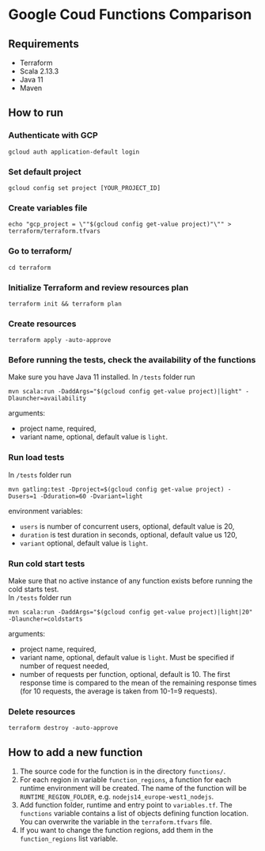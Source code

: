 # Google Coud Functions Comparison

## Requirements
- Terraform
- Scala 2.13.3
- Java 11
- Maven

## How to run

### Authenticate with GCP
```
gcloud auth application-default login
```

### Set default project
```
gcloud config set project [YOUR_PROJECT_ID]
```

### Create variables file
```
echo "gcp_project = \""$(gcloud config get-value project)"\"" > terraform/terraform.tfvars
```

### Go to terraform/
```
cd terraform
```

### Initialize Terraform and review resources plan
```
terraform init && terraform plan
```

### Create resources
```
terraform apply -auto-approve
```

### Before running the tests, check the availability of the functions
Make sure you have Java 11 installed.
In `/tests` folder run
```
mvn scala:run -DaddArgs="$(gcloud config get-value project)|light" -Dlauncher=availability
```
arguments:
* project name, required,
* variant name, optional, default value is `light`.
### Run load tests

In `/tests` folder run
```
mvn gatling:test -Dproject=$(gcloud config get-value project) -Dusers=1 -Dduration=60 -Dvariant=light
```
environment variables:
* `users` is number of concurrent users, optional, default value is 20,
* `duration` is test duration in seconds, optional, default value us 120, 
* `variant` optional, default value is `light`.

### Run cold start tests
Make sure that no active instance of any function exists before running the cold starts test.  
In `/tests` folder run
```
mvn scala:run -DaddArgs="$(gcloud config get-value project)|light|20" -Dlauncher=coldstarts
```

arguments:
* project name, required,
* variant name, optional, default value is `light`. Must be specified if number of request needed,
* number of requests per function, optional, default is 10. The first response time is compared to the mean of the remaining response times (for 10 requests, the average is taken from 10-1=9 requests).

### Delete resources
```
terraform destroy -auto-approve
```

## How to add a new function
1. The source code for the function is in the directory `functions/`.
2. For each region in variable `function_regions`, a function for each runtime environment will be created. The name of the function will be `RUNTIME_REGION_FOLDER`, e.g. `nodejs14_europe-west1_nodejs`.
3. Add function folder, runtime and entry point to `variables.tf`. The `functions` variable contains a list of objects defining function location. You can overwrite the variable in the `terraform.tfvars` file.
4. If you want to change the function regions, add them in the `function_regions` list variable.
